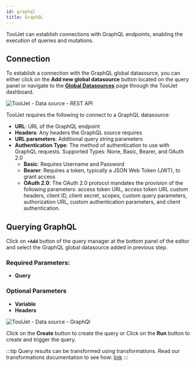 ```yaml
---
id: graphql
title: GraphQL
---
```


ToolJet can establish connections with GraphQL endpoints, enabling the execution of queries and mutations.

## Connection

To establish a connection with the GraphQL global datasource, you can either click on the **Add new global datasource** button located on the query panel or navigate to the **[Global Datasources](/docs/data-sources/overview)** page through the ToolJet dashboard.

<div style={{textAlign: 'center'}}>

<img className="screenshot-full" src="/img/datasource-reference/graphql/graphgds-v2.png" alt="ToolJet - Data source - REST API" />

</div>

ToolJet requires the following to connect to a GraphQL datasource:

- **URL**: URL of the GraphQL endpoint
- **Headers**: Any headers the GraphQL source requires
- **URL parameters**: Additional query string parameters
- **Authentication Type**: The method of authentication to use with GraphQL requests. Supported Types: None, Basic, Bearer, and OAuth 2.0
  - **Basic**: Requires Username and Password
  - **Bearer**: Requires a token, typically a JSON Web Token (JWT), to grant access
  - **OAuth 2.0**: The OAuth 2.0 protocol mandates the provision of the following parameters: access token URL, access token URL custom headers, client ID, client secret, scopes, custom query parameters, authorization URL, custom authentication parameters, and client authentication.

## Querying GraphQL

Click on **`+Add`** button of the query manager at the bottom panel of the editor and select the GraphQL global datasource added in previous step.

### Required Parameters:

- **Query**

### Optional Parameters

- **Variable**
- **Headers**

<div style={{textAlign: 'center'}}>

<img className="screenshot-full" src="/img/datasource-reference/graphql/headers.png" alt="ToolJet - Data source - GraphQl"/>

</div>

Click on the **Create** button to create the query or Click on the **Run** button to create and trigger the query.

:::tip
Query results can be transformed using transformations. Read our transformations documentation to see how: [link](/docs/tutorial/transformations)
:::
